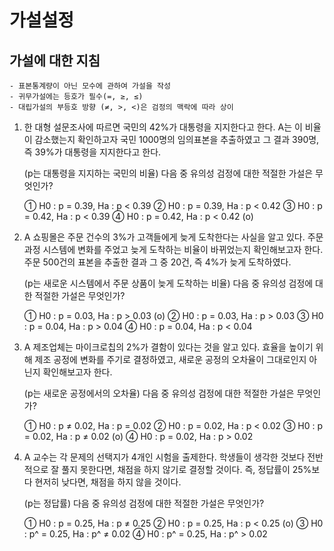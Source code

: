# 가설설정

## 가설에 대한 지침
    - 표본통계량이 아닌 모수에 관하여 가설을 작성
    - 귀무가설에는 등호가 필수(=, ≥, ≤)
    - 대립가설의 부등호 방향 (≠, >, <)은 검정의 맥락에 따라 상이


1. 한 대형 설문조사에 따르면 국민의 42%가 대통령을 지지한다고 한다.
   A는 이 비율이 감소했는지 확인하고자 국민 1000명의 임의표본을 추출하였고
   그 결과 390명, 즉 39%가 대통령을 지지한다고 한다.

   (p는 대통령을 지지하는 국민의 비율)
   다음 중 유의성 검정에 대한 적절한 가설은 무엇인가?

    ➀ H0 : p = 0.39,   Ha : p < 0.39
    ➁ H0 : p = 0.39,   Ha : p < 0.42
    ➂ H0 : p = 0.42,   Ha : p < 0.39
    ➃ H0 : p = 0.42,   Ha : p < 0.42 (o)   


2. A 쇼핑몰은 주문 건수의 3%가 고객들에게 늦게 도착한다는 사실을 알고 있다.
   주문 과정 시스템에 변화를 주었고 늦게 도착하는 비율이 바뀌었는지 확인해보고자 한다.
   주문 500건의 표본을 추출한 결과 그 중 20건, 즉 4%가 늦게 도착하였다.

   (p는 새로운 시스템에서 주문 상품이 늦게 도착하는 비율)
   다음 중 유의성 검정에 대한 적절한 가설은 무엇인가?

    ➀ H0 : p = 0.03,   Ha : p > 0.03  (o)
    ➁ H0 : p = 0.03,   Ha : p > 0.03
    ➂ H0 : p = 0.04,   Ha : p > 0.04
    ➃ H0 : p = 0.04,   Ha : p < 0.04   


3. A 제조업체는 마이크로칩의 2%가 결함이 있다는 것을 알고 있다. 
   효율을 높이기 위해 제조 공정에 변화를 주기로 결정하였고, 새로운 공정의 오차율이 그대로인지 아닌지 확인해보고자 한다.

   (p는 새로운 공정에서의 오차율)
   다음 중 유의성 검정에 대한 적절한 가설은 무엇인가?

    ➀ H0 : p ≠ 0.02,   Ha : p = 0.02
    ➁ H0 : p = 0.02,   Ha : p < 0.02
    ➂ H0 : p = 0.02,   Ha : p ≠ 0.02 (o)
    ➃ H0 : p = 0.02,   Ha : p > 0.02   


4. A 교수는 각 문제의 선택지가 4개인 시험을 출제한다.
   학생들이 생각한 것보다 전반적으로 잘 풀지 못한다면, 채점을 하지 않기로 결정할 것이다.
   즉, 정답률이 25%보다 현저히 낮다면, 채점을 하지 않을 것이다.

   (p는 정답률)
   다음 중 유의성 검정에 대한 적절한 가설은 무엇인가?
    
    ➀ H0 : p = 0.25,    Ha : p ≠ 0.25
    ➁ H0 : p = 0.25,    Ha : p < 0.25 (o)
    ➂ H0 : p^ = 0.25,   Ha : p^ ≠ 0.02
    ➃ H0 : p^ = 0.25,   Ha : p^ > 0.02 
